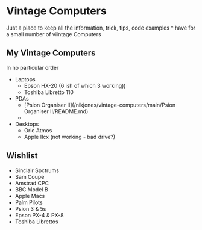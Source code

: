 # Vintage Computers
Just a place to keep all the information, trick, tips, code examples * have for a small number of viintage Computers

## My Vintage Computers

In no particular order
- Laptops
  - Epson HX-20 (6 ish of which 3 working))
  - Toshiba Libretto 110
- PDAs
  - [Psion Organiser II](/nikjones/vintage-computers/main/Psion Organiser II/README.md)
  - 
- Desktops
  - Oric Atmos
  - Apple IIcx (not working - bad drive?)


## Wishlist
- Sinclair Spctrums
- Sam Coupe
- Amstrad CPC
- BBC Model B
- Apple Macs
- Palm Pilots
- Psion 3 & 5s
- Epson PX-4 & PX-8
- Toshiba Librettos
